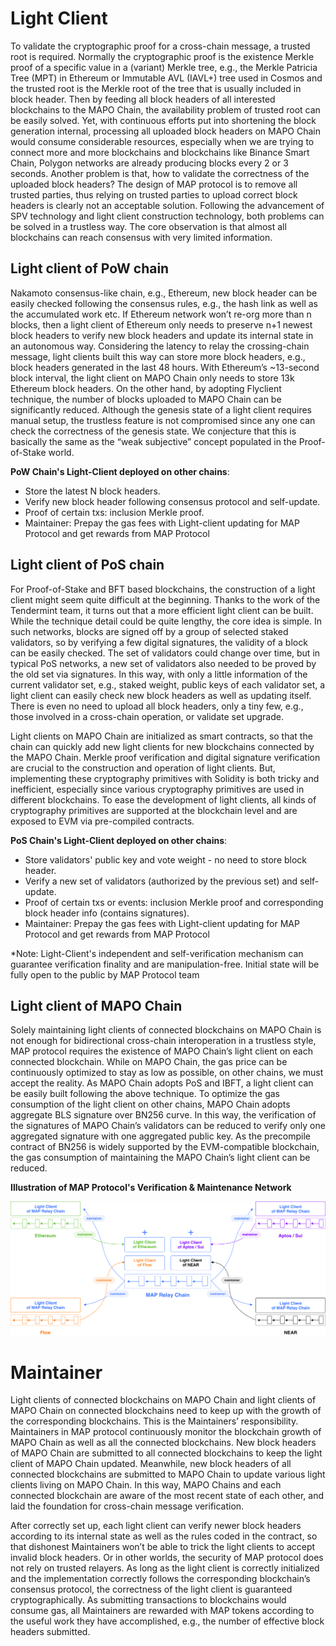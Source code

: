 
# Light Client

To validate the cryptographic proof for a cross-chain message, a trusted root is required. Normally the cryptographic proof is the existence Merkle proof of a specific value in a (variant) Merkle tree, e.g., the Merkle Patricia Tree (MPT) in Ethereum or Immutable AVL (IAVL+) tree used in Cosmos and the trusted root is the Merkle root of the tree that is usually included in block header. Then by feeding all block headers of all interested blockchains to the MAPO Chain, the availability problem of trusted root can be easily solved. Yet, with continuous efforts put into shortening the block generation internal, processing all uploaded block headers on MAPO Chain would consume considerable resources, especially when we are trying to connect more and more blockchains and blockchains like Binance Smart Chain, Polygon networks are already producing blocks every 2 or 3 seconds. Another problem is that, how to validate the correctness of the uploaded block headers? The design of MAP protocol is to remove all trusted parties, thus relying on trusted parties to upload correct block headers is clearly not an acceptable solution. Following the advancement of SPV technology and light client construction technology, both problems can be solved in a trustless way. The core observation is that almost all blockchains can reach consensus with very limited information.

## Light client of PoW chain

Nakamoto consensus-like chain, e.g.,  Ethereum, new block header can be easily checked following the consensus rules, e.g., the hash link as well as the accumulated work etc. If Ethereum network won’t re-org more than n blocks, then a light client of Ethereum only needs to preserve n+1 newest block headers to verify new block headers and update its internal state in an autonomous way. Considering the latency to relay the crossing-chain message, light clients built this way can store more block headers, e.g., block headers generated in the last 48 hours. With Ethereum’s ~13-second block interval, the light client on MAPO Chain only needs to store 13k Ethereum block headers. On the other hand, by adopting Flyclient technique, the number of blocks uploaded to MAPO Chain can be significantly reduced. Although the genesis state of a light client requires manual setup, the trustless feature is not compromised since any one can check the correctness of the genesis state. We conjecture that this is basically the same as the “weak subjective” concept populated in the Proof-of-Stake world.

**PoW Chain's Light-Client deployed on other chains**:
- Store the latest N block headers.
- Verify new block header following consensus protocol and self-update.
- Proof of certain txs: inclusion Merkle proof.
- Maintainer: Prepay the gas fees with Light-client updating for MAP Protocol and get rewards from MAP Protocol

## Light client of PoS chain

For Proof-of-Stake and BFT based blockchains, the construction of a light client might seem quite difficult at the beginning. Thanks to the work of the Tendermint team, it turns out that a more efficient light client can be built. While the technique detail could be quite lengthy, the core idea is simple. In such networks, blocks are signed off by a group of selected staked validators, so by verifying a few digital signatures, the validity of a block can be easily checked. The set of validators could change over time, but in typical PoS networks, a new set of validators also needed to be proved by the old set via signatures. In this way, with only a little information of the current validator set, e.g., staked weight, public keys of each validator set, a light client can easily check new block headers as well as updating itself. There is even no need to upload all block headers, only a tiny few, e.g., those involved in a cross-chain operation, or validate set upgrade.

Light clients on MAPO Chain are initialized as smart contracts, so that the chain can quickly add new light clients for new blockchains connected by the MAPO Chain. Merkle proof verification and digital signature verification are crucial to the construction and operation of light clients. But, implementing these cryptography primitives with Solidity is both tricky and inefficient, especially since various cryptography primitives are used in different blockchains. To ease the development of light clients, all kinds of cryptography primitives are supported at the blockchain level and are exposed to EVM via pre-compiled contracts.

**PoS Chain's Light-Client deployed on other chains**:
- Store validators' public key and vote weight - no need to store block header.
- Verify a new set of validators (authorized by the previous set) and self-update.
- Proof of certain txs or events: inclusion Merkle proof and corresponding block header info (contains signatures).
- Maintainer: Prepay the gas fees with Light-client updating for MAP Protocol and get rewards from MAP Protocol

*Note: Light-Client's independent and self-verification mechanism can guarantee verification finality and are manipulation-free. Initial state will be fully open to the public by MAP Protocol team

## Light client of MAPO Chain

Solely maintaining light clients of connected blockchains on MAPO Chain is not enough for bidirectional cross-chain interoperation in a trustless style, MAP protocol requires the existence of MAPO Chain’s light client on each connected blockchain. While on MAPO Chain, the gas price can be continuously optimized to stay as low as possible, on other chains, we must accept the reality. As MAPO Chain adopts PoS and IBFT, a light client can be easily built following the above technique. To optimize the gas consumption of the light client on other chains, MAPO Chain adopts aggregate  BLS signature over BN256 curve. In this way, the verification of the signatures of MAPO Chain’s validators can be reduced to verify only one aggregated signature with one aggregated public key. As the precompile contract of BN256 is widely supported by the EVM-compatible blockchain, the gas consumption of maintaining the MAPO Chain’s light client can be reduced.

**Illustration of MAP Protocol's Verification & Maintenance Network**

![](verify_main.png)

# Maintainer

Light clients of connected blockchains on MAPO Chain and light clients of MAPO Chain on connected blockchains need to keep up with the growth of the corresponding blockchains. This is the Maintainers’ responsibility. Maintainers in MAP protocol continuously monitor the blockchain growth of MAPO Chain as well as all the connected blockchains. New block headers of MAPO Chain are submitted to all connected blockchains to keep the light client of MAPO Chain updated. Meanwhile, new block headers of all connected blockchains are submitted to MAPO Chain to update various light clients living on MAPO Chain. In this way, MAPO Chains and each connected blockchain are aware of the most recent state of each other, and laid the foundation for cross-chain message verification.

After correctly set up, each light client can verify newer block headers according to its internal state as well as  the rules coded in the contract, so that dishonest Maintainers won’t be able to trick the light clients to accept invalid block headers. Or in other worlds, the security of MAP protocol does not rely on trusted relayers. As long as the light client is correctly initialized and the implementation correctly follows the corresponding blockchain’s consensus protocol, the correctness of the light client is guaranteed cryptographically. As submitting transactions to blockchains would consume gas, all Maintainers are rewarded with MAP tokens according to the useful work they have accomplished, e.g., the number of effective block headers submitted.
